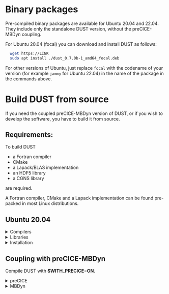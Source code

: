 # Binary packages
Pre-compiled binary packages are available for Ubuntu 20.04 and 22.04. They include only the standalone DUST version, without the preCICE-MBDyn coupling.

For Ubuntu 20.04 (focal) you can download and install DUST as follows:

  ```bash
    wget https://LINK
    sudo apt install ./dust_0.7.0b-1_amd64_focal.deb
  ```
For other versions of Ubuntu, just replace ```focal``` with the codename of your version (for example ```jammy``` for Ubuntu 22.04) in the name of the package in the commands above.
# Build DUST from source
If you need the coupled preCICE-MBDyn version of DUST, or if you wish to develop the software, you have to build it from source.
## Requirements:

To build DUST
- a Fortran compiler
- CMake 
- a Lapack/BLAS implementation
- an HDF5 library
- a CGNS library

are required.

A Fortran compiler, CMake and a Lapack implementation can be found pre-packed 
in most Linux distributions.

## Ubuntu 20.04

<details>
  <summary markdown="span">Compilers</summary>

#### Compilers
  ```bash
  $ sudo apt install gcc g++ gfortran
  ```
</details>

<details>
  <summary markdown="span">Libraries</summary>

#### Libraries
  ```bash
  $ sudo apt install liblapack-dev libblas-dev libopenblas-dev libopenblas0 libcgns-dev libhdf5-dev
  ```
</details>

<details>
  <summary markdown="span">Installation</summary>
  
## DUST building and installation (tested under Ubuntu20.04):

- Create a build folder inside this folder (can be "build" or anything else) and move into it:

  ```bash
  $ mkdir build && cd build
  ```

- Configure cmake with standard options:

  ```bash
  $ cmake -DCMAKE_BUILD_TYPE=$CMAKE_BUILD_TYPE -DWITH_PRECICE=$WITH_PRECICE ../
  ```
  where:
  - **$CMAKE_BUILD_TYPE** can be **Release** or **Debug**
  - **$WITH_PRECICE** can be **YES** or **NO**

- Build DUST:

  ```bash
  $ make
  ```

- Install DUST (with root privileges if needed):

  ```bash
  $ sudo make install
  ```
  The default install folder should be /usr/local/bin

  Other install folders can be set by setting

  cmake -D CMAKE_INSTALL_PREFIX=/path/to/install/folder ../
</details>

## Coupling with preCICE-MBDyn

Compile DUST with **$WITH_PRECICE**=**ON**.

<details>
  <summary markdown="span">preCICE</summary>

#### preCICE
Visit <https://precice.org/quickstart.html>

</details>

<details>
  <summary markdown="span">MBDyn</summary>

#### MBDyn
Visit <https://www.mbdyn.org/?Software_Installation>. 

MBDyn must be compiled on branch **develop** with 
the following configure command:
 ```bash
  $ ./configure --enable-netcdf --with-lapack --enable-python
  ```
</details>

